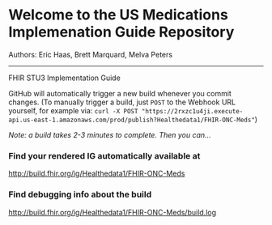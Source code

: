 
#  Welcome to the US Medications Implemenation Guide Repository

Authors:  Eric Haas, Brett Marquard, Melva Peters


-----
FHIR STU3 Implementation Guide


GitHub will automatically trigger a new build whenever you commit changes.
(To manually trigger a build, just `POST` to the Webhook URL yourself, for example via:
`curl -X POST "https://2rxzc1u4ji.execute-api.us-east-1.amazonaws.com/prod/publish?Healthedata1/FHIR-ONC-Meds"`)

*Note: a build takes 2-3 minutes to complete. Then you can...*


### Find your rendered IG automatically available at

http://build.fhir.org/ig/Healthedata1/FHIR-ONC-Meds

### Find debugging info about the build

http://build.fhir.org/ig/Healthedata1/FHIR-ONC-Meds/build.log
